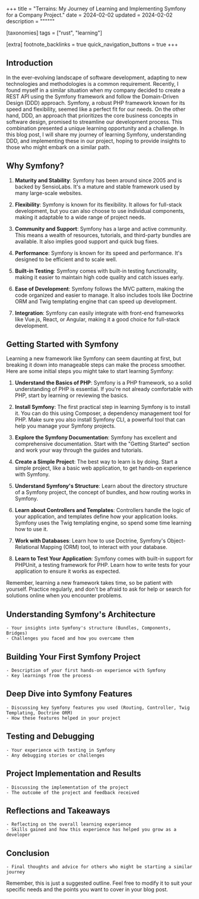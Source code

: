 +++
title = "Terrains: My Journey of Learning and Implementing Symfony for a Company Project."
date = 2024-02-02
updated = 2024-02-02
description = """"""

[taxonomies]
tags = ["rust", "learning"]

[extra]
footnote_backlinks = true
quick_navigation_buttons = true
+++

## Introduction
In the ever-evolving landscape of software development, adapting to new technologies and methodologies is a common requirement. Recently, I found myself in a similar situation when my company decided to create a REST API using the Symfony framework and follow the Domain-Driven Design (DDD) approach. Symfony, a robust PHP framework known for its speed and flexibility, seemed like a perfect fit for our needs. On the other hand, DDD, an approach that prioritizes the core business concepts in software design, promised to streamline our development process. This combination presented a unique learning opportunity and a challenge. In this blog post, I will share my journey of learning Symfony, understanding DDD, and implementing these in our project, hoping to provide insights to those who might embark on a similar path.

## Why Symfony?

1. **Maturity and Stability**: Symfony has been around since 2005 and is backed by SensioLabs. It's a mature and stable framework used by many large-scale websites.

2. **Flexibility**: Symfony is known for its flexibility. It allows for full-stack development, but you can also choose to use individual components, making it adaptable to a wide range of project needs.

3. **Community and Support**: Symfony has a large and active community. This means a wealth of resources, tutorials, and third-party bundles are available. It also implies good support and quick bug fixes.

4. **Performance**: Symfony is known for its speed and performance. It's designed to be efficient and to scale well.

5. **Built-in Testing**: Symfony comes with built-in testing functionality, making it easier to maintain high code quality and catch issues early.

6. **Ease of Development**: Symfony follows the MVC pattern, making the code organized and easier to manage. It also includes tools like Doctrine ORM and Twig templating engine that can speed up development.

7. **Integration**: Symfony can easily integrate with front-end frameworks like Vue.js, React, or Angular, making it a good choice for full-stack development.

## Getting Started with Symfony
Learning a new framework like Symfony can seem daunting at first, but breaking it down into manageable steps can make the process smoother. Here are some initial steps you might take to start learning Symfony:

1. **Understand the Basics of PHP**: Symfony is a PHP framework, so a solid understanding of PHP is essential. If you're not already comfortable with PHP, start by learning or reviewing the basics.

2. **Install Symfony**: The first practical step in learning Symfony is to install it. You can do this using Composer, a dependency management tool for PHP. Make sure you also install Symfony CLI, a powerful tool that can help you manage your Symfony projects.

3. **Explore the Symfony Documentation**: Symfony has excellent and comprehensive documentation. Start with the "Getting Started" section and work your way through the guides and tutorials.

4. **Create a Simple Project**: The best way to learn is by doing. Start a simple project, like a basic web application, to get hands-on experience with Symfony.

5. **Understand Symfony's Structure**: Learn about the directory structure of a Symfony project, the concept of bundles, and how routing works in Symfony.

6. **Learn about Controllers and Templates**: Controllers handle the logic of your application, and templates define how your application looks. Symfony uses the Twig templating engine, so spend some time learning how to use it.

7. **Work with Databases**: Learn how to use Doctrine, Symfony's Object-Relational Mapping (ORM) tool, to interact with your database.

8. **Learn to Test Your Application**: Symfony comes with built-in support for PHPUnit, a testing framework for PHP. Learn how to write tests for your application to ensure it works as expected.

Remember, learning a new framework takes time, so be patient with yourself. Practice regularly, and don't be afraid to ask for help or search for solutions online when you encounter problems.

## Understanding Symfony's Architecture
    - Your insights into Symfony's structure (Bundles, Components, Bridges)
    - Challenges you faced and how you overcame them

## Building Your First Symfony Project
    - Description of your first hands-on experience with Symfony
    - Key learnings from the process

## Deep Dive into Symfony Features
    - Discussing key Symfony features you used (Routing, Controller, Twig Templating, Doctrine ORM)
    - How these features helped in your project

## Testing and Debugging
    - Your experience with testing in Symfony
    - Any debugging stories or challenges

## Project Implementation and Results
    - Discussing the implementation of the project
    - The outcome of the project and feedback received

## Reflections and Takeaways
    - Reflecting on the overall learning experience
    - Skills gained and how this experience has helped you grow as a developer

## Conclusion
    - Final thoughts and advice for others who might be starting a similar journey

Remember, this is just a suggested outline. Feel free to modify it to suit your specific needs and the points you want to cover in your blog post.